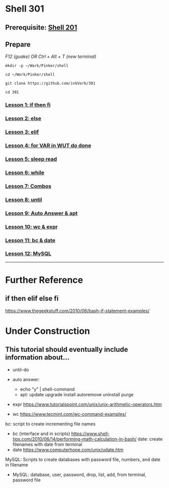 # Shell 301

## Prerequisite: [Shell 201](https://github.com/inkVerb/Pinker/tree/master/201-shell)

## Prepare

*F12 (guake) OR Ctrl + Alt + T (new terminal)*

`mkdir -p ~/Work/Pinker/shell`

`cd ~/Work/Pinker/shell`

`git clone https://github.com/inkVerb/301`

`cd 301`

### [Lesson 1: if then fi](https://github.com/inkVerb/pinker/blob/master/301-shell/Lesson-01.md)

### [Lesson 2: else](https://github.com/inkVerb/pinker/blob/master/301-shell/Lesson-02.md)

### [Lesson 3: elif](https://github.com/inkVerb/pinker/blob/master/301-shell/Lesson-03.md)

### [Lesson 4: for VAR in WUT do done](https://github.com/inkVerb/pinker/blob/master/301-shell/Lesson-04.md)

### [Lesson 5: sleep read](https://github.com/inkVerb/pinker/blob/master/301-shell/Lesson-05.md)

### [Lesson 6: while](https://github.com/inkVerb/pinker/blob/master/301-shell/Lesson-06.md)

### [Lesson 7: Combos](https://github.com/inkVerb/pinker/blob/master/301-shell/Lesson-07.md)

### [Lesson 8: until](https://github.com/inkVerb/pinker/blob/master/301-shell/Lesson-08.md)

### [Lesson 9: Auto Answer & apt](https://github.com/inkVerb/pinker/blob/master/301-shell/Lesson-09.md)

### [Lesson 10: wc & expr](https://github.com/inkVerb/pinker/blob/master/301-shell/Lesson-10.md)

### [Lesson 11: bc & date](https://github.com/inkVerb/pinker/blob/master/301-shell/Lesson-11.md)

### [Lesson 12: MySQL](https://github.com/inkVerb/pinker/blob/master/301-shell/Lesson-12.md)
___

# Further Reference
## if then elif else fi
https://www.thegeekstuff.com/2010/06/bash-if-statement-examples/

# Under Construction

## This tutorial should eventually include information about...

- until-do

- auto answer:
  - echo "y" | shell-command
  - apt: update upgrade install autoremove uninstall purge

- expr https://www.tutorialspoint.com/unix/unix-arithmetic-operators.htm
- wc https://www.tecmint.com/wc-command-examples/

bc: script to create incrementing file names
- bc (interface and in scripts) https://www.shell-tips.com/2010/06/14/performing-math-calculation-in-bash/
date: create filenames with date from terminal
- date https://www.computerhope.com/unix/udate.htm

MySQL: Scripts to create databases with password file, numbers, and date in filename
- MySQL: database, user, password, drop, list, add, from terminal, password file

